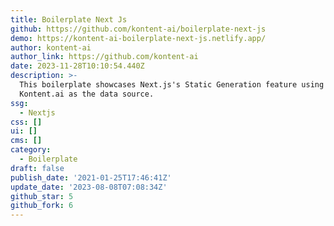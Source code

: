 ```yaml
---
title: Boilerplate Next Js
github: https://github.com/kontent-ai/boilerplate-next-js
demo: https://kontent-ai-boilerplate-next-js.netlify.app/
author: kontent-ai
author_link: https://github.com/kontent-ai
date: 2023-11-28T10:10:54.440Z
description: >-
  This boilerplate showcases Next.js's Static Generation feature using
  Kontent.ai as the data source.
ssg:
  - Nextjs
css: []
ui: []
cms: []
category:
  - Boilerplate
draft: false
publish_date: '2021-01-25T17:46:41Z'
update_date: '2023-08-08T07:08:34Z'
github_star: 5
github_fork: 6
---
```

